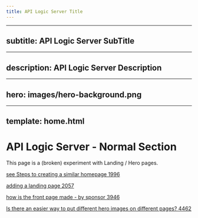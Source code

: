 ```yaml
---
title: API Logic Server Title
---
```


---
subtitle: API Logic Server SubTitle
---

---
description: API Logic Server Description
---

---
hero: images/hero-background.png
---

---
template: home.html
---


# API Logic Server - Normal Section

This page is a (broken) experiment with Landing / Hero pages.

[see Steps to creating a similar homepage 1996](https://github.com/squidfunk/mkdocs-material/issues/1996)

[adding a landing page 2057](https://github.com/squidfunk/mkdocs-material/issues/2057)

[how is the front page made - by sponsor 3946](https://github.com/squidfunk/mkdocs-material/discussions/3946)

[Is there an easier way to put different hero images on different pages? 4462](https://github.com/squidfunk/mkdocs-material/discussions/4462)